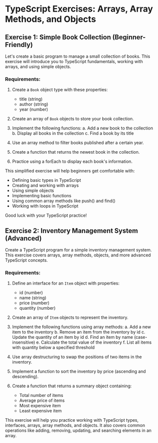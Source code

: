 # TypeScript Exercises: Arrays, Array Methods, and Objects



## Exercise 1: Simple Book Collection (Beginner-Friendly)

Let's create a basic program to manage a small collection of books. This exercise will introduce you to TypeScript fundamentals, working with arrays, and using simple objects.

### Requirements:

1. Create a `Book` object type with these properties:
   - title (string)
   - author (string)
   - year (number)

2. Create an array of `Book` objects to store your book collection.

3. Implement the following functions:
   a. Add a new book to the collection
   b. Display all books in the collection
   c. Find a book by its title

4. Use an array method to filter books published after a certain year.

5. Create a function that returns the newest book in the collection.

6. Practice using a forEach to display each book's information.

This simplified exercise will help beginners get comfortable with:
- Defining basic types in TypeScript
- Creating and working with arrays
- Using simple objects
- Implementing basic functions
- Using common array methods like push() and find()
- Working with loops in TypeScript

Good luck with your TypeScript practice!

## Exercise 2: Inventory Management System (Advanced)

Create a TypeScript program for a simple inventory management system. This exercise covers arrays, array methods, objects, and more advanced TypeScript concepts.

### Requirements:

1. Define an interface for an `Item` object with properties:
   - id (number)
   - name (string)
   - price (number)
   - quantity (number)

2. Create an array of `Item` objects to represent the inventory.

3. Implement the following functions using array methods:
   a. Add a new item to the inventory
   b. Remove an item from the inventory by id
   c. Update the quantity of an item by id
   d. Find an item by name (case-insensitive)
   e. Calculate the total value of the inventory
   f. List all items with quantity below a specified threshold

4. Use array destructuring to swap the positions of two items in the inventory.

5. Implement a function to sort the inventory by price (ascending and descending).

6. Create a function that returns a summary object containing:
   - Total number of items
   - Average price of items
   - Most expensive item
   - Least expensive item

This exercise will help you practice working with TypeScript types, interfaces, arrays, array methods, and objects. It also covers common operations like adding, removing, updating, and searching elements in an array.